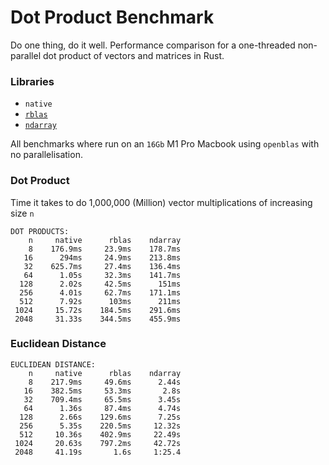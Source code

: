 # Dot Product Benchmark

Do one thing, do it well. Performance comparison for a one-threaded non-parallel dot product of vectors and matrices in Rust.

### Libraries
- `native`
- [`rblas`](https://mikkyang.github.io/rust-blas/doc/rblas/index.html)
- [`ndarray`](https://docs.rs/ndarray/latest/ndarray/)

All benchmarks where run on an `16Gb` M1 Pro Macbook using `openblas` with no parallelisation.

### Dot Product
Time it takes to do 1,000,000 (Million) vector multiplications of increasing size `n`
```text
DOT PRODUCTS:
    n     native      rblas    ndarray
    8    176.9ms     23.9ms    178.7ms
   16      294ms     24.9ms    213.8ms
   32    625.7ms     27.4ms    136.4ms
   64      1.05s     32.3ms    141.7ms
  128      2.02s     42.5ms      151ms
  256      4.01s     62.7ms    171.1ms
  512      7.92s      103ms      211ms
 1024     15.72s    184.5ms    291.6ms
 2048     31.33s    344.5ms    455.9ms
```

### Euclidean Distance
```text
EUCLIDEAN DISTANCE:
    n     native      rblas    ndarray
    8    217.9ms     49.6ms      2.44s
   16    382.5ms     53.3ms       2.8s
   32    709.4ms     65.5ms      3.45s
   64      1.36s     87.4ms      4.74s
  128      2.66s    129.6ms      7.25s
  256      5.35s    220.5ms     12.32s
  512     10.36s    402.9ms     22.49s
 1024     20.63s    797.2ms     42.72s
 2048     41.19s       1.6s     1:25.4
```
